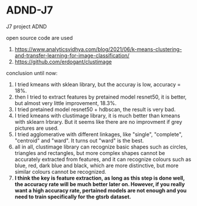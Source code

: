# ADND-J7
J7 project ADND

open source code are used
1. https://www.analyticsvidhya.com/blog/2021/06/k-means-clustering-and-transfer-learning-for-image-classification/
2. https://github.com/erdogant/clustimage

conclusion until now:
1. I tried kmeans with sklean library, but the accuray is low, accuracy = 18%.
2. then I tried to extract features by pretained model resnet50, it is better, but almost very little improvement, 18.3%.
3. I tried pretained model resnet50 + hdbscan, the result is very bad.
4. I tried kmeans with clustimage library, it is much better than kmeans with sklearn lrbrary. But it seems like there are no improvment if grey pictures are used.
5. I tried agglomerative with different linkages, like "single", "complete", "centroid" and "ward". It turns out "ward" is the best.
6. all in all, clustimage library can recognize basic shapes such as circles, triangles and rectangles, but more complex shapes cannot be accurately extracted from features, and it can recognize colours such as blue, red, dark blue and black, which are more distinctive, but more similar colours cannot be recognized. 
7. **I think the key is feature extraction, as long as this step is done well, the accuracy rate will be much better later on. However, if you really want a high accuracy rate, pertained models are not enough and you need to train specifically for the gtsrb dataset.**
